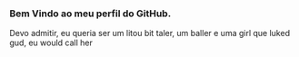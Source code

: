 ### Bem Vindo ao meu perfil do GitHub. 

Devo admitir, eu queria ser um litou bit taler, um baller e uma girl que luked gud, eu would call her
